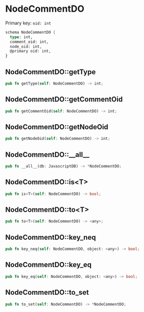 # NodeCommentDO

Primary key: `oid: int`

```rust
schema NodeCommentDO {
  type: int,
  comment_oid: int,
  node_oid: int,
  @primary oid: int,
}
```
## NodeCommentDO::getType

```rust
pub fn getType(self: NodeCommentDO) -> int;
```
## NodeCommentDO::getCommentOid

```rust
pub fn getCommentOid(self: NodeCommentDO) -> int;
```
## NodeCommentDO::getNodeOid

```rust
pub fn getNodeOid(self: NodeCommentDO) -> int;
```
## NodeCommentDO::\_\_all\_\_

```rust
pub fn __all__(db: JavascriptDB) -> *NodeCommentDO;
```
## NodeCommentDO::is\<T\>

```rust
pub fn is<T>(self: NodeCommentDO) -> bool;
```
## NodeCommentDO::to\<T\>

```rust
pub fn to<T>(self: NodeCommentDO) -> <any>;
```
## NodeCommentDO::key\_neq

```rust
pub fn key_neq(self: NodeCommentDO, object: <any>) -> bool;
```
## NodeCommentDO::key\_eq

```rust
pub fn key_eq(self: NodeCommentDO, object: <any>) -> bool;
```
## NodeCommentDO::to\_set

```rust
pub fn to_set(self: NodeCommentDO) -> *NodeCommentDO;
```
